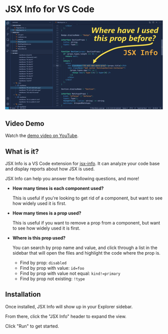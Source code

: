 # JSX Info for VS Code

![](img/promo.png)

## Video Demo

Watch the [demo video on YouTube](https://www.youtube.com/watch?v=HUGhkelL2jE&feature=youtu.be).

## What is it?

JSX Info is a VS Code extension for [jsx-info](https://www.npmjs.com/package/jsx-info). It can analyze your code base and display reports about how JSX is used.

JSX Info can help you answer the following questions, and more!

- **How many times is each component used?**

  This is useful if you're looking to get rid of a component, but want to see how widely used it is first.

- **How many times is a prop used?**

  This is useful if you want to remove a prop from a component, but want to see how widely used it is first.

- **Where is this prop used?**

  You can search by prop name and value, and click through a list in the sidebar that will open the files and highlight the code where the prop is.

  - Find by prop: `disabled`
  - Find by prop with value: `id=foo`
  - Find by prop with value not equal: `kind!=primary`
  - Find by prop not existing: `!type`

## Installation

Once installed, JSX Info will show up in your Explorer sidebar.

From there, click the "JSX Info" header to expand the view.

Click "Run" to get started.
